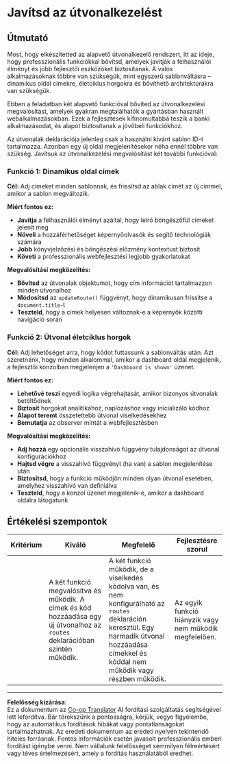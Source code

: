 <!--
CO_OP_TRANSLATOR_METADATA:
{
  "original_hash": "df0dcecddcd28ea8cbf6ede0ad57d673",
  "translation_date": "2025-10-24T20:24:00+00:00",
  "source_file": "7-bank-project/1-template-route/assignment.md",
  "language_code": "hu"
}
-->
# Javítsd az útvonalkezelést

## Útmutató

Most, hogy elkészítetted az alapvető útvonalkezelő rendszert, itt az ideje, hogy professzionális funkciókkal bővítsd, amelyek javítják a felhasználói élményt és jobb fejlesztői eszközöket biztosítanak. A valós alkalmazásoknak többre van szükségük, mint egyszerű sablonváltásra – dinamikus oldal címekre, életciklus horgokra és bővíthető architektúrákra van szükségük.

Ebben a feladatban két alapvető funkcióval bővíted az útvonalkezelési megvalósítást, amelyek gyakran megtalálhatók a gyártásban használt webalkalmazásokban. Ezek a fejlesztések kifinomultabbá teszik a banki alkalmazásodat, és alapot biztosítanak a jövőbeli funkciókhoz.

Az útvonalak deklarációja jelenleg csak a használni kívánt sablon ID-t tartalmazza. Azonban egy új oldal megjelenítésekor néha ennél többre van szükség. Javítsuk az útvonalkezelési megvalósítást két további funkcióval:

### Funkció 1: Dinamikus oldal címek
**Cél:** Adj címeket minden sablonnak, és frissítsd az ablak címét az új címmel, amikor a sablon megváltozik.

**Miért fontos ez:**
- **Javítja** a felhasználói élményt azáltal, hogy leíró böngészőfül címeket jelenít meg
- **Növeli** a hozzáférhetőséget képernyőolvasók és segítő technológiák számára  
- **Jobb** könyvjelzőzési és böngészési előzmény kontextust biztosít
- **Követi** a professzionális webfejlesztési legjobb gyakorlatokat

**Megvalósítási megközelítés:**
- **Bővítsd** az útvonalak objektumot, hogy cím információt tartalmazzon minden útvonalhoz
- **Módosítsd** az `updateRoute()` függvényt, hogy dinamikusan frissítse a `document.title`-t
- **Teszteld**, hogy a címek helyesen változnak-e a képernyők közötti navigáció során

### Funkció 2: Útvonal életciklus horgok  
**Cél:** Adj lehetőséget arra, hogy kódot futtassunk a sablonváltás után. Azt szeretnénk, hogy minden alkalommal, amikor a dashboard oldal megjelenik, a fejlesztői konzolban megjelenjen a `'Dashboard is shown'` üzenet.

**Miért fontos ez:**
- **Lehetővé teszi** egyedi logika végrehajtását, amikor bizonyos útvonalak betöltődnek
- **Biztosít** horgokat analitikához, naplózáshoz vagy inicializáló kódhoz
- **Alapot teremt** összetettebb útvonal viselkedésekhez
- **Bemutatja** az observer mintát a webfejlesztésben

**Megvalósítási megközelítés:**
- **Adj hozzá** egy opcionális visszahívó függvény tulajdonságot az útvonal konfigurációkhoz
- **Hajtsd végre** a visszahívó függvényt (ha van) a sablon megjelenítése után
- **Biztosítsd**, hogy a funkció működjön minden olyan útvonal esetében, amelyhez visszahívó van definiálva
- **Teszteld**, hogy a konzol üzenet megjelenik-e, amikor a dashboard oldalra látogatunk

## Értékelési szempontok

| Kritérium | Kiváló                                                                                                                          | Megfelelő                                                                                                                                                                                  | Fejlesztésre szorul                                       |
| --------- | -------------------------------------------------------------------------------------------------------------------------------- | ----------------------------------------------------------------------------------------------------------------------------------------------------------------------------------------- | --------------------------------------------------------- |
|           | A két funkció megvalósítva és működik. A címek és kód hozzáadása egy új útvonalhoz az `routes` deklarációban szintén működik.     | A két funkció működik, de a viselkedés kódolva van, és nem konfigurálható az `routes` deklaráción keresztül. Egy harmadik útvonal hozzáadása címekkel és kóddal nem működik vagy részben működik. | Az egyik funkció hiányzik vagy nem működik megfelelően. |

---

**Felelősség kizárása**:  
Ez a dokumentum az [Co-op Translator](https://github.com/Azure/co-op-translator) AI fordítási szolgáltatás segítségével lett lefordítva. Bár törekszünk a pontosságra, kérjük, vegye figyelembe, hogy az automatikus fordítások hibákat vagy pontatlanságokat tartalmazhatnak. Az eredeti dokumentum az eredeti nyelvén tekintendő hiteles forrásnak. Fontos információk esetén javasolt professzionális emberi fordítást igénybe venni. Nem vállalunk felelősséget semmilyen félreértésért vagy téves értelmezésért, amely a fordítás használatából eredhet.